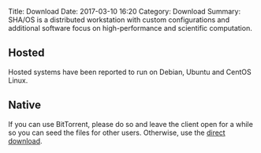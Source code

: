Title: Download
Date: 2017-03-10 16:20
Category: Download
Summary: SHA/OS is a distributed workstation with custom configurations and additional software focus on high-performance and scientific computation.

## Hosted
Hosted systems have been reported to run on Debian, Ubuntu and CentOS Linux.

## Native
If you can use BitTorrent, please do so and leave the client open for a while so you can seed the files for other users. Otherwise, use the [direct download](https://shaos.ws/images/shaos-8.17-amd64.iso).
